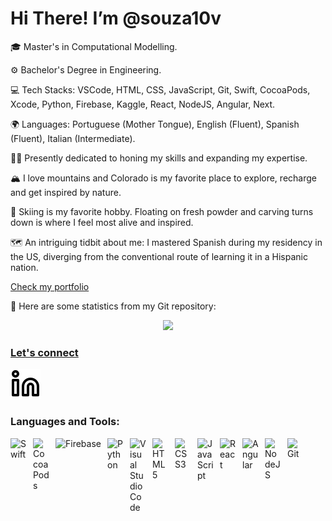 

# Hi There! I’m @souza10v 

🎓 Master's in Computational Modelling.

⚙️ Bachelor's Degree in Engineering.

💻 Tech Stacks: VSCode, HTML, CSS, JavaScript, Git, Swift, CocoaPods, Xcode, Python, Firebase, Kaggle, React, NodeJS, Angular, Next.

🌍 Languages: Portuguese (Mother Tongue), English (Fluent), Spanish (Fluent), Italian (Intermediate).

🧑‍💻 Presently dedicated to honing my skills and expanding my expertise.

<!-- 🍎 I'm an enthusiast of Apple devices and their intricate systems. -->

🏔️ I love mountains and Colorado is my favorite place to explore, recharge and get inspired by nature.

🎿 Skiing is my favorite hobby. Floating on fresh powder and carving turns down is where I feel most alive and inspired.

🗺 An intriguing tidbit about me: I mastered Spanish during my residency in the US, diverging from the conventional route of learning it in a Hispanic nation.

<a href="https://portifolioen.vercel.app/" target="_blank" rel="noopener noreferrer">Check my portfolio</a>

 <!-- **souza10v/souza10v** is a ✨ _special_ ✨ repository because its `README.md` (this file) appears on your GitHub profile.

Here are some ideas to get you started:

- 🔭 I’m currently working on ...
- 🌱 I’m currently learning ...
- 👯 I’m looking to collaborate on ...
- 🤔 I’m looking for help with ...
- 💬 Ask me about ...
- 📫 How to reach me: ...
- 😄 Pronouns: ...
- ⚡ Fun fact: ... -->

🧮 Here are some statistics from my Git repository:

<div align="center">
  <a href="https://github.com/souza10v">
  <img height="180em" src="https://github-readme-stats.vercel.app/api?username=souza10v&show_icons=true&theme=light&include_all_commits=true&count_private=true"/>
   <br>
   <!-- <img height="180em" src="https://github-readme-stats.vercel.app/api/top-langs/?username=souza10v&layout=compact&langs_count=7&theme=light"/> -->
</div>
 
 ### Let's connect
 
 
 [![linkedin](https://raw.githubusercontent.com/codeSTACKr/codeSTACKr/9dd3688db8458145cda06d90dd57065d1f7fcdcf/img/linkedin-light.svg)](https://www.linkedin.com/in/donizetti-aparecido-de-souza-b250a7173/) 

 <!-- [![linkedin](https://raw.githubusercontent.com/codeSTACKr/codeSTACKr/9dd3688db8458145cda06d90dd57065d1f7fcdcf/img/linkedin-dark.svg)](https://www.linkedin.com/in/donizetti-aparecido-de-souza-b250a7173/)  -->
 
 ### Languages and Tools:

[<img align="left" alt="Swift" width="26px" src="https://cdn-icons-png.flaticon.com/512/732/732250.png" style="padding-right:10px;" />][Swift]
[<img align="left" alt="CocoaPods" width="26px" src="https://seeklogo.com/images/C/cocoapods-logo-45382D8A59-seeklogo.com.png" style="padding-right:10px;" />][CocoaPods]
<!--[<img align="left" alt="Xcode" width="26px" src="https://developer.apple.com/design/human-interface-guidelines/macos/images/app-icon-realistic-materials_2x.png" style="padding-right:10px;" />][ Xcode] -->
[<img align="left" alt="Firebase" height="26px" src="https://seeklogo.com/images/F/firebase-logo-402F407EE0-seeklogo.com.png" style="padding-right:10px;" />][Firebase]
<!-- [<img align="left" alt="Java" width="26px" src="https://cdn-icons-png.flaticon.com/512/226/226777.png" style="padding-right:10px;" />] -->
[<img align="left" alt="Python" width="26px" src="https://upload.wikimedia.org/wikipedia/commons/thumb/c/c3/Python-logo-notext.svg/1024px-Python-logo-notext.svg.png" style="padding-right:10px;" />][Python]
[<img align="left" alt="Visual Studio Code" width="26px" src="https://cdn.jsdelivr.net/gh/devicons/devicon/icons/vscode/vscode-original.svg" style="padding-right:10px;" />][VsCode]
[<img align="left" alt="HTML5" width="26px" src="https://cdn.jsdelivr.net/gh/devicons/devicon/icons/html5/html5-original.svg" style="padding-right:10px;" />][html]
[<img align="left" alt="CSS3" width="26px" src="https://cdn.jsdelivr.net/gh/devicons/devicon/icons/css3/css3-original.svg" style="padding-right:10px;" />][css]
[<img align="left" alt="JavaScript" width="26px" src="https://cdn.jsdelivr.net/gh/devicons/devicon/icons/javascript/javascript-original.svg" style="padding-right:10px;" />][JavaScript]
[<img align="left" alt="React" width="26px" src="https://cdn.jsdelivr.net/gh/devicons/devicon/icons/react/react-original.svg" style="padding-right:10px;" />][React]
[<img align="left" alt="Angular" width="26px" src="https://cdn.jsdelivr.net/gh/devicons/devicon/icons/angularjs/angularjs-original.svg" style="padding-right:10px;" />][Angular]
[<img align="left" alt="NodeJS" width="26px" src="https://cdn.jsdelivr.net/gh/devicons/devicon/icons/nodejs/nodejs-original.svg" style="padding-right:10px;" />][NodeJS]
[<img align="left" alt="Git" width="26px" src="https://cdn.jsdelivr.net/gh/devicons/devicon/icons/git/git-original.svg" style="padding-right:10px;" />][Git] 
<!--[<img align="left" alt="GitHub" width="26px" src="https://user-images.githubusercontent.com/3369400/139447912-e0f43f33-6d9f-45f8-be46-2df5bbc91289.png" style="padding-right:10px;" />][GitHubDarkMode]  -->
<!--[<img align="left" alt="GitHub" width="26px" src="https://user-images.githubusercontent.com/3369400/139448065-39a229ba-4b06-434b-bc67-616e2ed80c8f.png" style="padding-right:10px;" />][GitHubLightMode] -->
 
[linkedin]: https://www.linkedin.com/in/donizetti-aparecido-de-souza-b250a7173/
[VsCode]: https://code.visualstudio.com
[html]: https://www.w3schools.com/html/
[css]: https://www.w3schools.com/css/
[JavaScript]: https://www.javascript.com
[Git]: https://git-scm.com
[Swift]: https://www.apple.com/swift/
[CocoaPods]: https://cocoapods.org/
[Xcode]: https://www.apple.com/xcode
[Python]: https://www.python.org
[Firebase]: https://firebase.google.com/products/realtime-database/
[Kaggle]:  https://www.kaggle.com/dsouzajr
[React]: https://react.dev/
[NodeJS]: https://nodejs.org/en
[Angular]: https://angular.io


